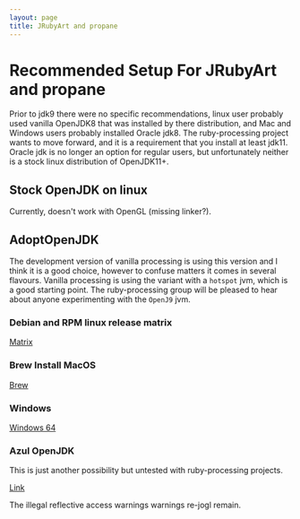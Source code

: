 ```yaml
---
layout: page
title: JRubyArt and propane
---
```


# Recommended Setup For JRubyArt and propane

Prior to jdk9 there were no specific recommendations, linux user probably used vanilla OpenJDK8 that was installed by there distribution, and Mac and Windows users probably installed Oracle jdk8\. The ruby-processing project wants to move forward, and it is a requirement that you install at least jdk11\. Oracle jdk is no longer an option for regular users, but unfortunately neither is a stock linux distribution of OpenJDK11+.

## Stock OpenJDK on linux

Currently, doesn't work with OpenGL (missing linker?).

## AdoptOpenJDK

The development version of vanilla processing is using this version and I think it is a good choice, however to confuse matters it comes in several flavours. Vanilla processing is using the variant with a `hotspot` jvm, which is a good starting point. The ruby-processing group will be pleased to hear about anyone experimenting with the `OpenJ9` jvm.

### Debian and RPM linux release matrix

[Matrix](https://github.com/AdoptOpenJDK/openjdk-installer/blob/master/linux/README.md#support-matrix)

### Brew Install MacOS

[Brew](https://github.com/AdoptOpenJDK/homebrew-openjdk)

### Windows

[Windows 64](https://adoptopenjdk.net/installation.html#x64_win-jdk)

### Azul OpenJDK

This is just another possibility but untested with ruby-processing projects.

[Link](https://www.azul.com/get-openjdk-support/)



The illegal reflective access warnings warnings re-jogl remain.
